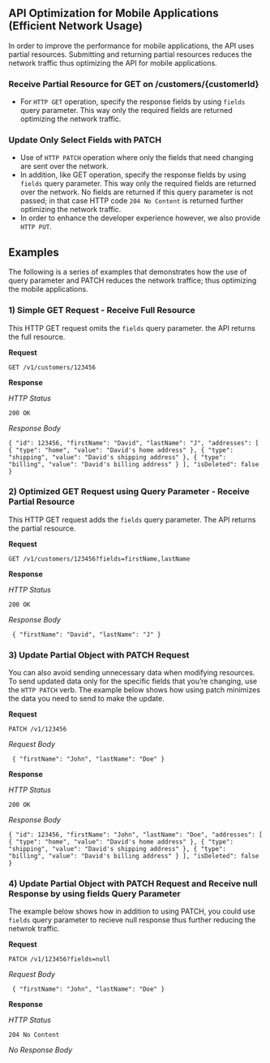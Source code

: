 **API Optimization for Mobile Applications (Efficient Network Usage)**
---
In order to improve the performance for mobile applications, the API uses partial resources. Submitting and returning partial resources reduces the network traffic thus optimizing the API for mobile applications.

### Receive Partial Resource for GET on /customers/{customerId}
  - For `HTTP GET` operation, specify the response fields by using `fields` query parameter. This way only the required fields are returned optimizing the network traffic.
### Update Only Select Fields with PATCH
  - Use of `HTTP PATCH` operation where only the fields that need changing are sent over the network.
  - In addition, like GET operation, specify the response fields by using `fields` query parameter. This way only the required fields are returned over the network. No fields are returned if this query parameter is not passed; in that case HTTP code `204 No Content` is returned further optimizing the network traffic.
  - In order to enhance the developer experience however, we also provide `HTTP PUT`.

## Examples

The following is a series of examples that demonstrates how the use of query parameter and PATCH reduces the network traffice; thus optimizing the mobile applications.

### 1) Simple GET Request - Receive Full Resource

This HTTP GET request omits the `fields` query parameter. the API returns the full resource.

**Request**

`GET /v1/customers/123456`

**Response**

*HTTP Status*
  
`200 OK`
  
*Response Body*
  
`
{
  "id": 123456,
  "firstName": "David",
  "lastName": "J",
  "addresses": [
  {
    "type": "home",
    "value": "David's home address"
  },
  {
    "type": "shipping",
    "value": "David's shipping address"
  },
  {
    "type": "billing",
    "value": "David's billing address"
  }
  ],
  "isDeleted": false
}
`

### 2) Optimized GET Request using Query Parameter - Receive Partial Resource

This HTTP GET request adds the `fields` query parameter. The API returns the partial resource.

**Request**

`GET /v1/customers/123456?fields=firstName,lastName`

**Response**

*HTTP Status*
  
`200 OK`
  
*Response Body*
  
` { "firstName": "David", "lastName": "J" }`

### 3) Update Partial Object with PATCH Request

You can also avoid sending unnecessary data when modifying resources. To send updated data only for the specific fields that you’re changing, use the `HTTP PATCH` verb. The example below shows how using patch minimizes the data you need to send to make the update.

**Request**

`PATCH /v1/123456`

*Request Body*

` { "firstName": "John", "lastName": "Doe" }`

**Response**

*HTTP Status*
  
`200 OK`
  
*Response Body*
  
`
{
  "id": 123456,
  "firstName": "John",
  "lastName": "Doe",
  "addresses": [
  {
    "type": "home",
    "value": "David's home address"
  },
  {
    "type": "shipping",
    "value": "David's shipping address"
  },
  {
    "type": "billing",
    "value": "David's billing address"
  }
  ],
  "isDeleted": false
}
`

### 4) Update Partial Object with PATCH Request and Receive null Response by using fields Query Parameter

The example below shows how in addition to using PATCH, you could use `fields` query parameter to recieve null response thus further reducing the netwrok traffic.

**Request**

`PATCH /v1/123456?fields=null`

*Request Body*

` { "firstName": "John", "lastName": "Doe" }`

**Response**

*HTTP Status*
  
`204 No Content`
  
*No Response Body*
